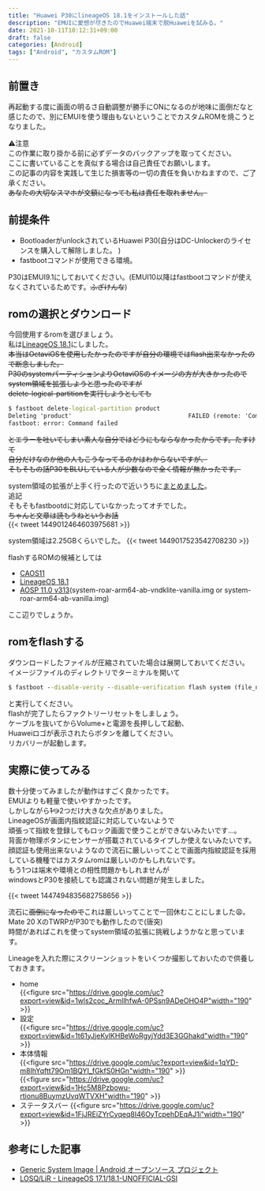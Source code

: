 ```yaml
---
title: "Huawei P30にlineageOS 18.1をインストールした話"
description: "EMUIに愛想が尽きたのでHuawei端末で脱Huaweiを試みる。"
date: 2021-10-11T10:12:31+09:00
draft: false
categories: [Android]
tags: ["Android", "カスタムROM"]
---
```


## 前置き  
再起動する度に画面の明るさ自動調整が勝手にONになるのが地味に面倒だなと感じたので、別にEMUIを使う理由もないということでカスタムROMを焼こうとなりました。  

⚠注意  
この作業に取り掛かる前に必ずデータのバックアップを取ってください。  
ここに書いていることを真似する場合は自己責任でお願いします。  
この記事の内容を実践して生じた損害等の一切の責任を負いかねますので、ご了承ください。  
~~あなたの大切なスマホが文鎮になっても私は責任を取れません。~~  


## 前提条件  
- BootloaderがunlockされているHuawei P30(自分はDC-Unlockerのライセンスを購入して解除しました。 )  
- fastbootコマンドが使用できる環境。  

P30はEMUI9.1にしておいてください。(EMUI10以降はfastbootコマンドが使えなくされているためです。~~ふざけんな~~)  

## romの選択とダウンロード  
今回使用するromを選びましょう。  
私は[LineageOS 18.1](https://sourceforge.net/projects/andyyan-gsi/files/lineage-18.x/lineage-18.1-20211010-UNOFFICIAL-treble_arm64_bvS.img.xz/download)にしました。  
~~本当はOctaviOSを使用したかったのですが自分の環境ではflash出来なかったので断念しました。~~  
~~P30のsystemパーティションよりOctaviOSのイメージの方が大きかったのでsystem領域を拡張しようと思ったのですが~~  
~~delete-logical-partitionを実行しようとしても~~  
``` cmd
$ fastboot delete-logical-partition product
Deleting 'product'                                 FAILED (remote: 'Command not allowed')
fastboot: error: Command failed
```

~~とエラーを吐いてしまい素人な自分ではどうにもならなかったからです。たすけて~~  
~~自分だけなのか他の人もこうなってるのかはわからないですが、~~  
~~そもそもの話P30をBLUしている人が少数なので全く情報が無かったです。~~  

system領域の拡張が上手く行ったので近いうちに[まとめました](/p/huawei-p30-ele-l29-のsystem領域を拡張した話-その1/)。  
追記  
そもそもfastbootdに対応していなかったってオチでした。  
~~ちゃんと文章は読もうねというお話~~  
{{< tweet 1449012464603975681 >}}  

system領域は2.25GBくらいでした。
{{< tweet 1449017523542708230 >}}  
  
flashするROMの候補としては
- [CAOS11](https://sourceforge.net/projects/treblerom/files/CAOS11/2021.10.10/caos-v313%2B211010-arm64-bvZ.img.xz/download)  
- [LineageOS 18.1](https://sourceforge.net/projects/andyyan-gsi/files/lineage-18.x/lineage-18.1-20211010-UNOFFICIAL-treble_arm64_bvS.img.xz/download)  
- [AOSP 11.0 v313](https://github.com/phhusson/treble_experimentations/releases/tag/v313)(system-roar-arm64-ab-vndklite-vanilla.img or system-roar-arm64-ab-vanilla.img)

ここ辺りでしょうか。


## romをflashする  
ダウンロードしたファイルが圧縮されていた場合は展開しておいてください。  
イメージファイルのディレクトリでターミナルを開いて
```cmd
$ fastboot --disable-verity --disable-verification flash system (file_name).img
```
と実行してください。  
flashが完了したらファクトリーリセットをしましょう。  
ケーブルを抜いてからVolume+と電源を長押しして起動、  
Huaweiロゴが表示されたらボタンを離してください。  
リカバリーが起動します。  

## 実際に使ってみる  

数十分使ってみましたが動作はすごく良かったです。  
EMUIよりも軽量で使いやすかったです。  
しかしながら~~1つ~~2つだけ大きな欠点がありました。  
LineageOSが画面内指紋認証に対応していないようで  
頑張って指紋を登録してもロック画面で使うことができないみたいです...。  
背面か物理ボタンにセンサーが搭載されているタイプしか使えないみたいです。  
顔認証も使用出来ないようなので流石に厳しいってことで画面内指紋認証を採用している機種ではカスタムromは厳しいのかもしれないです。  
もう1つは端末や環境との相性問題かもしれませんが  
windowsとP30を接続しても認識されない問題が発生しました。  

{{< tweet 1447494835682758656 >}}

流石に~~面倒になったので~~これは厳しいってことで一回休むことにしました😩。  
Mate 20 XのTWRPがP30でも動作したので(唐突)  
時間があればこれを使ってsystem領域の拡張に挑戦しようかなと思っています。  


Lineageを入れた際にスクリーンショットをいくつか撮影しておいたので供養しておきます。  

- home  
{{<figure src="https://drive.google.com/uc?export=view&id=1wls2coc_ArmllhfwA-0PSsn9ADeOHO4P"width="190" >}}   
- 設定  
{{<figure src="https://drive.google.com/uc?export=view&id=1t61yJjeKylKHBeWoRgyjYdd3E3GGhakd"width="190" >}}  
- 本体情報  
{{<figure src="https://drive.google.com/uc?export=view&id=1qYD-m8IhYqftt79Om1BQYI_fGkfS0HGn"width="190" >}}  
{{<figure src="https://drive.google.com/uc?export=view&id=1Hc5M8Pzbowu-rtionu8BuymzUvqWTVXH"width="190" >}}  
- ステータスバー
{{<figure src="https://drive.google.com/uc?export=view&id=1FjJREiZYrCyqeq8I46OyTcpehDEqAJ1i"width="190" >}}  

## 参考にした記事  
- [Generic System Image  |  Android オープンソース プロジェクト](https://source.android.com/setup/build/gsi?hl=ja#flashing-gsis)  
- [LOSQ/LiR - LineageOS 17.1/18.1-UNOFFICIAL-GSI](https://forum.xda-developers.com/t/losq-lir-lineageos-17-1-18-1-unofficial-gsi.4219291/)  
